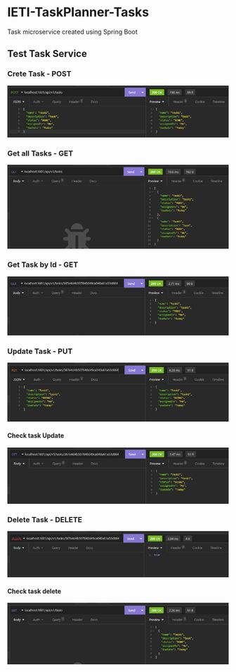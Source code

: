 # IETI-TaskPlanner-Tasks

Task microservice created using Spring Boot

## Test Task Service

### Crete Task - POST

![](src/main/resources/static/img/lab01/01-postTask.png)

### Get all Tasks - GET

![](src/main/resources/static/img/lab01/02-getAllTasks.png)

### Get Task by Id - GET

![](src/main/resources/static/img/lab01/03-getById.png)

### Update Task - PUT

![](src/main/resources/static/img/lab01/04-updateTask.png)

#### Check task Update

![](src/main/resources/static/img/lab01/05-checkUpdate.png)

### Delete Task - DELETE

![](src/main/resources/static/img/lab01/06-deleteTask.png)

#### Check task delete

![](src/main/resources/static/img/lab01/07-checkDelete.png)
